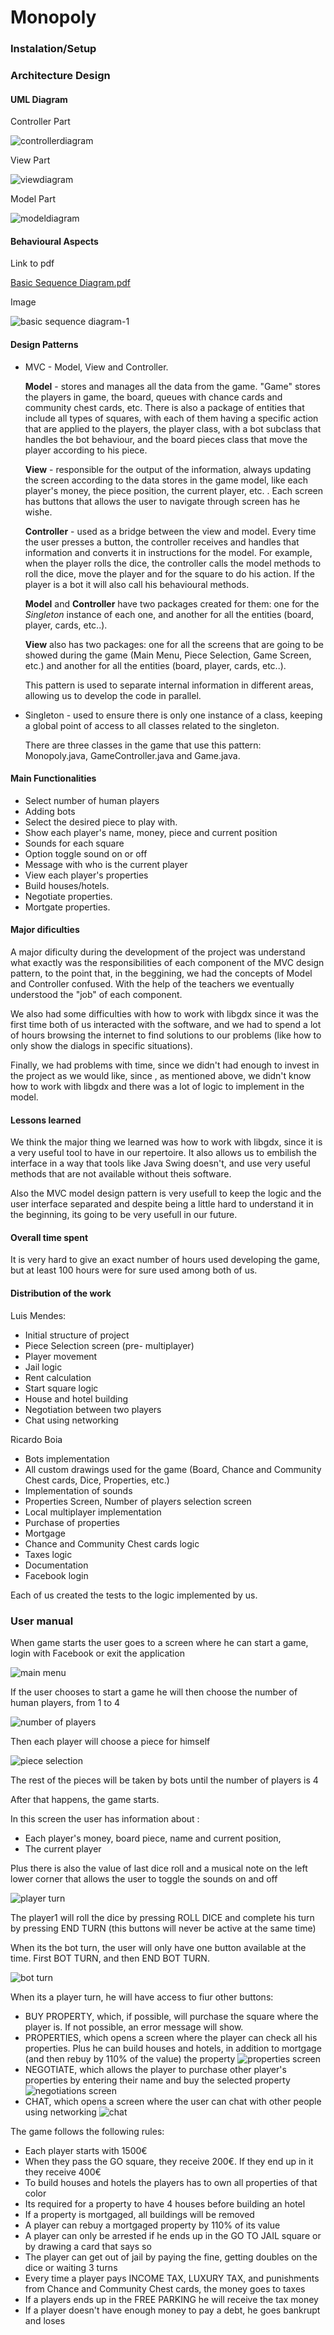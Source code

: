 # Monopoly

### Instalation/Setup

### Architecture Design
 
#### UML Diagram

Controller Part

![controllerdiagram](https://user-images.githubusercontent.com/36206773/40877813-bd3e527e-667e-11e8-99d4-07c5ba4c1ef4.png)

View Part

![viewdiagram](https://user-images.githubusercontent.com/36206773/40877808-b0b20154-667e-11e8-9bb7-05e7199a30d9.png)

Model Part

![modeldiagram](https://user-images.githubusercontent.com/36206773/40877804-9c8aaa46-667e-11e8-8e47-b8859a846bfb.png)
 
#### Behavioural Aspects

Link to pdf

[Basic Sequence Diagram.pdf](https://github.com/adobe/brackets/files/1958945/Basic.Sequence.Diagram.pdf)

Image

![basic sequence diagram-1](https://user-images.githubusercontent.com/36206773/39408808-fe662df0-4bd3-11e8-9e2b-cfc22558f7fb.png)
 
#### Design Patterns
 
- MVC - Model, View and Controller.
 
  **Model** - stores and manages all the data from the game. "Game" stores the players in game, the board, queues with chance cards and community chest cards, etc. There is also a package of entities that include all types of squares, with each of them having a specific action that are applied to the players, the player class, with a bot subclass that handles the bot behaviour, and the board pieces class that move the player according to his piece.
 
  **View** - responsible for the output of the information, always updating the screen according to the data stores in the game model, like each player's money, the piece position, the current player, etc. . Each screen has buttons that allows the user to navigate through screen has he wishe.
 
  **Controller** - used as a bridge between the view and model. Every time the user presses a button, the controller receives and handles that information and converts it in instructions for the model. For example, when the player rolls the dice, the controller calls the model methods to roll the dice, move the player and for the square to do his action. If the player is a bot it will also call his behavioural methods.
  
  **Model** and **Controller** have two packages created for them: one for the *Singleton* instance of each one, and another for all the entities (board, player, cards, etc..).
  
  **View** also has two packages: one for all the screens that are going to be showed during the game (Main Menu, Piece Selection, Game Screen, etc.) and another for all the entities (board, player, cards, etc..).
  
  This pattern is used to separate internal information in different areas, allowing us to develop the code in parallel.
  
- Singleton - used to ensure there is only one instance of a class, keeping a global point of access to all classes related to the singleton.
 
  There are three classes in the game that use this pattern: Monopoly.java, GameController.java and Game.java.
 
#### Main Functionalities
 
- Select number of human players
- Adding bots
- Select the desired piece to play with.
- Show each player's name, money, piece and current position
- Sounds for each square
- Option toggle sound on or off
- Message with who is the current player
- View each player's properties
- Build houses/hotels.
- Negotiate properties.
- Mortgate properties.
 
#### Major dificulties

A major dificulty during the development of the project was understand what exactly was the responsibilities of each component of the MVC design pattern, to the point that, in the beggining, we had the concepts of Model and Controller confused. With the help of the teachers we eventually understood the "job" of each component.

We also had some difficulties with how to work with libgdx since it was the first time both of us interacted with the software, and we had to spend a lot of hours browsing the internet to find solutions to our problems (like how to only show the dialogs in specific situations).

Finally, we had problems with time, since we didn't had enough to invest in the project as we would like, since , as mentioned above, we didn't know how to work with libgdx and there was a lot of logic to implement in the model.

#### Lessons learned

We think the major thing we learned was how to work with libgdx, since it is a very useful tool to have in our repertoire. It also allows us to embilish the interface in a way that tools like Java Swing doesn't, and use very useful methods that are not available without theis software.

Also the MVC model design pattern is very usefull to keep the logic and the user interface separated and despite being a little hard to understand it in the beginning, its going to be very usefull in our future. 

#### Overall time spent

It is very hard to give an exact number of hours used developing the game, but at least 100 hours were for sure used among both of us.

#### Distribution of the work

Luis Mendes: 

- Initial structure of project
- Piece Selection screen (pre- multiplayer)
- Player movement
- Jail logic
- Rent calculation
- Start square logic
- House and hotel building
- Negotiation between two players
- Chat using networking

Ricardo Boia 

- Bots implementation
- All custom drawings used for the game (Board, Chance and Community Chest cards, Dice, Properties, etc.)
- Implementation of sounds
- Properties Screen, Number of players selection screen
- Local multiplayer implementation
- Purchase of properties
- Mortgage
- Chance and Community Chest cards logic
- Taxes logic
- Documentation
- Facebook login

Each of us created the tests to the logic implemented by us.

### User manual
 
When game starts the user goes to a screen where he can start a game, login with Facebook or exit the application

![main menu](https://user-images.githubusercontent.com/25772346/40887972-7c7552d6-6748-11e8-88e4-1029ebe6d494.png)

If the user chooses to start a game he will then choose the number of human players, from 1 to 4

![number of players](https://user-images.githubusercontent.com/25772346/40852459-6e18b05c-65c2-11e8-8b6d-7767c53293d2.png)

Then each player will choose a piece for himself

![piece selection](https://user-images.githubusercontent.com/25772346/40852471-7426783a-65c2-11e8-8ba2-273770b33124.png)

The rest of the pieces will be taken by bots until the number of players is 4

After that happens, the game starts.

In this screen the user has information about :
- Each player's money, board piece, name and current position,
- The current player

Plus there is also the value of last dice roll and a musical note on the left lower corner that allows the user to toggle the sounds on and off 

![player turn](https://user-images.githubusercontent.com/25772346/40888032-672ca69e-6749-11e8-9c24-7209066d66a6.png)

The player1 will roll the dice by pressing ROLL DICE and complete his turn by pressing END TURN (this buttons will never be active at the same time)

When its the bot turn, the user will only have one button available at the time. First BOT TURN, and then END BOT TURN.

![bot turn](https://user-images.githubusercontent.com/25772346/40888033-6761f394-6749-11e8-9238-f43fb0a87952.png)

When its a player turn, he will have access to fiur other buttons:

- BUY PROPERTY, which, if possible, will purchase the square where the player is. If not possible, an error message will show.
- PROPERTIES, which opens a screen where the player can check all his properties. Plus he can build houses and hotels, in addition to mortgage (and then rebuy by 110% of the value) the property
![properties screen](https://user-images.githubusercontent.com/25772346/40852474-74b5b14e-65c2-11e8-81a6-207d3fb406f4.png)
- NEGOTIATE, which allows the player to purchase other player's properties by entering their name and buy the selected property
![negotiations screen](https://user-images.githubusercontent.com/25772346/40852469-73f0d3e2-65c2-11e8-9548-c63b9067c2ce.png)
- CHAT, which opens a screen where the user can chat with other people using networking
![chat](https://user-images.githubusercontent.com/25772346/40887971-7c2564d8-6748-11e8-81e3-0f4caf7b8525.png)

The game follows the following rules:
- Each player starts with 1500€
- When they pass the GO square, they receive 200€. If they end up in it they receive 400€
- To build houses and hotels the players has to own all properties of that color
- Its required for a property to have 4 houses before building an hotel
- If a property is mortgaged, all buildings will be removed
- A player can rebuy a mortgaged property by 110% of its value
- A player can only be arrested if he ends up in the GO TO JAIL square or by drawing a card that says so
- The player can get out of jail by paying the fine, getting doubles on the dice or waiting 3 turns
- Every time a player pays INCOME TAX, LUXURY TAX, and punishments from Chance and Community Chest cards, the money goes to taxes
- If a players ends up in the FREE PARKING he will receive the tax money
- If a player doesn't have enough money to pay a debt, he goes bankrupt and loses
